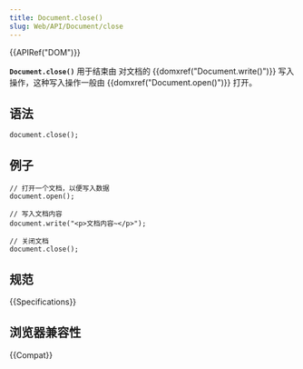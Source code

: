 ```yaml
---
title: Document.close()
slug: Web/API/Document/close
---
```


{{APIRef("DOM")}}

**`Document.close()`** 用于结束由 对文档的 {{domxref("Document.write()")}} 写入操作，这种写入操作一般由 {{domxref("Document.open()")}} 打开。

## 语法

```plain
document.close();
```

## 例子

```plain
// 打开一个文档，以便写入数据
document.open();

// 写入文档内容
document.write("<p>文档内容~</p>");

// 关闭文档
document.close();
```

## 规范

{{Specifications}}

## 浏览器兼容性

{{Compat}}
